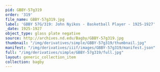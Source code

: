 ```yaml
---
pid: GBBY-57g319
order: '319'
file_name: GBBY-57g319.jpg
label: 'GBBY 57G/319: John Nyikos - Basketball Player - 1925-1927'
_date: 1925-1927
object_type: glass plate negative
source: http://archives.nd.edu/Bagby/GBBY-57g319.jpg
thumbnail: "/img/derivatives/simple/GBBY-57g319/thumbnail.jpg"
manifest: "/img/derivatives/iiif/images/GBBY-57g319/manifest.json"
full: "/img/derivatives/simple/GBBY-57g319/full.jpg"
layout: generic_collection_item
collection: bagby
---
```


